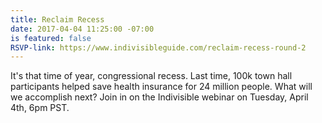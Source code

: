 ```yaml
---
title: Reclaim Recess
date: 2017-04-04 11:25:00 -07:00
is featured: false
RSVP-link: https://www.indivisibleguide.com/reclaim-recess-round-2
---
```


It's that time of year, congressional recess. Last time, 100k town hall participants helped save health insurance for 24 million people. What will we accomplish next? Join in on the Indivisible webinar on Tuesday, April 4th, 6pm PST.